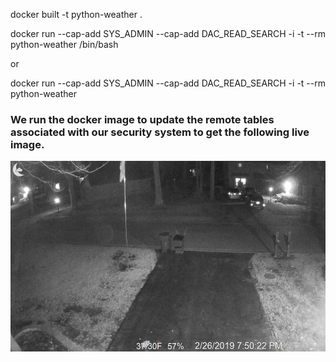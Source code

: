 
docker built -t python-weather .

docker run --cap-add SYS_ADMIN --cap-add DAC_READ_SEARCH -i -t --rm python-weather /bin/bash

or

docker run --cap-add SYS_ADMIN --cap-add DAC_READ_SEARCH -i -t --rm python-weather 

### We run the docker image to update the remote tables associated with our security system to get the following live image.

![driveway](https://github.com/rz93594/ibm-weather/blob/master/screen.png "live image and weather")
